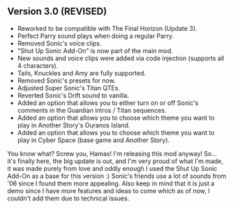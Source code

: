 ## Version 3.0 (REVISED)
- Reworked to be compatible with The Final Horizon (Update 3).
- Perfect Parry sound plays when doing a regular Parry.
- Removed Sonic's voice clips.
- "Shut Up Sonic Add-On" is now part of the main mod.
- New sounds and voice clips were added via code injection (supports all 4 characters).
- Tails, Knuckles and Amy are fully supported.
- Removed Sonic's presets for now.
- Adjusted Super Sonic's Titan QTEs.
- Reverted Sonic's Drift sound to vanilla.
- Added an option that allows you to either turn on or off Sonic's comments in the Guardian intros / Titan sequences.
- Added an option that allows you to choose which theme you want to play in Another Story's Ouranos Island.
- Added an option that allows you to choose which theme you want to play in Cyber Space (base game and Another Story).

You know what? Screw you, Hamas! I'm releasing this mod anyway!
So... it's finally here, the big update is out, and I'm very proud of what I'm made, it was made purely from love and oddly enough I used the Shut Up Sonic Add-On as a base for this version :)
Sonic's friends use a lot of sounds from '06 since I found them more appealing. Also keep in mind that it is just a demo since I have more features and ideas to come which as of now, I couldn't add them due to technical issues.
